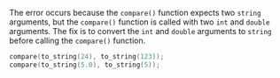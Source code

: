 The error occurs because the `compare()` function expects two `string` arguments, but the `compare()` function is called with two `int` and `double` arguments. The fix is to convert the `int` and `double` arguments to `string` before calling the `compare()` function.

```cpp
compare(to_string(24), to_string(123));
compare(to_string(5.0), to_string(5));
```
